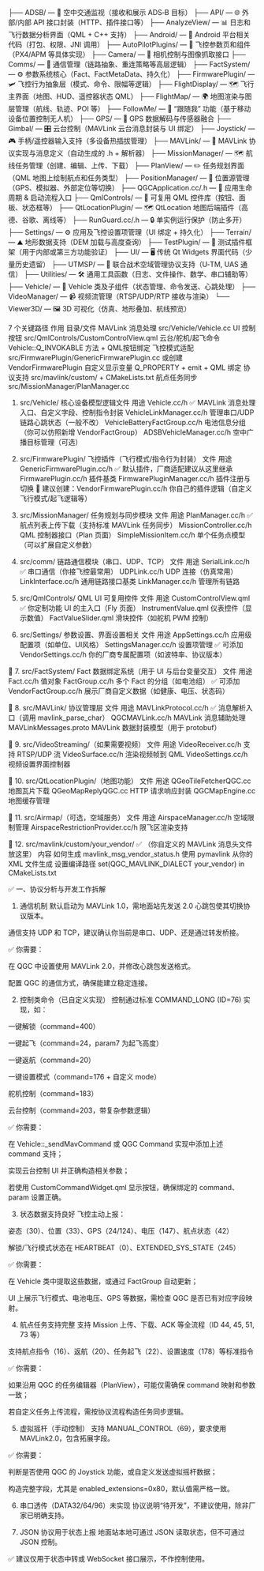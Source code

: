 ├── ADSB/                      — 📡   空中交通监视（接收和展示 ADS‑B 目标）
├── API/                       — 🌐   外部/内部 API 接口封装（HTTP、插件接口等）
├── AnalyzeView/               — 📊   日志和飞行数据分析界面（QML + C++ 支持）
├── Android/                   — 🤖   Android 平台相关代码（打包、权限、JNI 调用）
├── AutoPilotPlugins/          — 🚁   飞控参数页和组件（PX4/APM 等具体实现）
├── Camera/                    — 🎥   相机控制与图像抓取接口
├── Comms/                     — 🔗   通信管理（链路抽象、重连策略等高层逻辑）
├── FactSystem/                — ⚙️ 参数系统核心（Fact、FactMetaData、持久化）
├── FirmwarePlugin/            — 🛩️ 飞控行为抽象层（模式、命令、限幅等逻辑）
├── FlightDisplay/             — 🗺️ 飞行主界面（地图、HUD、遥控器状态 QML）
├── FlightMap/                 — 🌍   地图渲染与图层管理（航线、轨迹、POI 等）
├── FollowMe/                  — 🏃  “跟随我” 功能（基于移动设备位置控制无人机）
├── GPS/                       — 📍   GPS 数据解码与传感器融合
├── Gimbal/                    — 🎛️ 云台控制（MAVLink 云台消息封装与 UI 绑定）
├── Joystick/                  — 🎮   手柄/遥控器输入支持（多设备热插拔管理）
├── MAVLink/                   — 💬   MAVLink 协议实现与消息定义（自动生成的 .h + 解析器）
├── MissionManager/            — 🗺️ 航线任务管理（创建、编辑、上传、下载）
├── PlanView/                  — ✏️ 任务规划界面（QML 地图上绘制航点和任务类型）
├── PositionManager/           — 📌   位置源管理（GPS、模拟器、外部定位等切换）
├── QGCApplication.cc/.h       — 🚀   应用生命周期 & 启动流程入口
├── QmlControls/               — 🔧   可复用 QML 控件库（按钮、面板、状态框等）
├── QtLocationPlugin/          — 🗺️ QtLocation 地图后端插件（高德、谷歌、离线等）
├── RunGuard.cc/.h             — 🔒   单实例运行保护（防止多开）
├── Settings/                  — ⚙️ 应用及飞控设置项管理（UI 绑定 + 持久化）
├── Terrain/                   — ⛰️ 地形数据支持（DEM 加载与高度查询）
├── TestPlugin/                — 🧪   测试插件框架（用于内部或第三方功能验证）
├── UI/                        — 🖥️ 传统 Qt Widgets 界面代码（少量历史遗留）
├── UTMSP/                     — 📡   联合战术空域管理协议支持（U‑TM, UAS 通信）
├── Utilities/                 — 🛠️ 通用工具函数（日志、文件操作、数学、串口辅助等）
├── Vehicle/                   — 🚁   Vehicle 类及子组件（状态管理、命令发送、心跳处理）
├── VideoManager/              — 📹   视频流管理（RTSP/UDP/RTP 接收与渲染）
└── Viewer3D/                  — 🖼️ 3D 可视化（仿真、地形叠加、航线预览）


7 个关键路径
作用	目录/文件
MAVLink 消息处理	src/Vehicle/Vehicle.cc
UI 控制按钮	src/QmlControls/CustomControlView.qml
云台/舵机/起飞命令	Vehicle::Q_INVOKABLE 方法 + QML按钮绑定
飞控模式适配	src/FirmwarePlugin/GenericFirmwarePlugin.cc 或创建 VendorFirmwarePlugin
自定义显示变量	Q_PROPERTY + emit + QML 绑定
协议支持	src/mavlink/custom/ + CMakeLists.txt
航点任务同步	src/MissionManager/PlanManager.cc


1. src/Vehicle/
核心设备模型逻辑文件	用途
Vehicle.cc/h	✅ MAVLink 消息处理入口、自定义字段、控制指令封装
VehicleLinkManager.cc/h	管理串口/UDP 链路心跳状态（一般不改）
VehicleBatteryFactGroup.cc/h	电池信息分组（你可以仿照新增 VendorFactGroup）
ADSBVehicleManager.cc/h	空中广播目标管理（可选）


2. src/FirmwarePlugin/
飞控插件（飞行模式/指令行为封装）
文件	用途
GenericFirmwarePlugin.cc/h	✅ 默认插件，厂商适配建议从这里继承
FirmwarePlugin.cc/h	插件基类
FirmwarePluginManager.cc/h	插件注册与切换
🔧 建议创建：VendorFirmwarePlugin.cc/h	你自己的插件逻辑（自定义飞行模式/起飞逻辑等）


3. src/MissionManager/
任务规划与同步模块
文件	用途
PlanManager.cc/h	✅ 航点列表上传下载（支持标准 MAVLink 任务同步）
MissionController.cc/h	QML 控制器接口（Plan 页面）
SimpleMissionItem.cc/h	单个任务点模型（可以扩展自定义参数）


4. src/comm/
链路通信模块（串口、UDP、TCP）
文件	用途
SerialLink.cc/h	✅ 串口通信（你接飞控最常用）
UDPLink.cc/h	UDP 连接（仿真常用）
LinkInterface.cc/h	通用链路接口基类
LinkManager.cc/h	管理所有链路


5. src/QmlControls/
QML UI 可复用控件
文件	用途
CustomControlView.qml	✅ 你定制功能 UI 的主入口（Fly 页面）
InstrumentValue.qml	仪表控件（显示数值）
FactValueSlider.qml	滑块控件（如舵机 PWM 控制）

6. src/Settings/ 
参数设置、界面设置相关
文件	用途
AppSettings.cc/h	应用级配置项（如单位、UI风格）
SettingsManager.cc/h	设置项管理
✅ 可添加 VendorSettings.cc/h	你的厂商专属配置项（如波特率、协议版本）


📁 7. src/FactSystem/
Fact 数据绑定系统（用于 UI 与后台变量交互）
文件	用途
Fact.cc/h	值对象
FactGroup.cc/h	多个 Fact 的分组（如电池组）
✅ 可添加 VendorFactGroup.cc/h	展示厂商自定义数据（如健康、电压、状态码）


📁 8. src/MAVLink/
协议管理层
文件	用途
MAVLinkProtocol.cc/h	✅ 消息解析入口（调用 mavlink_parse_char）
QGCMAVLink.cc/h	MAVLink 消息辅助处理
MAVLinkMessages.proto	MAVLink 数据封装模型（用于 protobuf）

📁 9. src/VideoStreaming/（如果需要视频）
文件	用途
VideoReceiver.cc/h	支持 RTSP/UDP 流
VideoSurface.cc/h	渲染视频帧到 QML
VideoSettings.cc/h	视频设置界面控制器

📁 10. src/QtLocationPlugin/（地图功能）
文件	用途
QGeoTileFetcherQGC.cc	地图瓦片下载
QGeoMapReplyQGC.cc	HTTP 请求响应封装
QGCMapEngine.cc	地图缓存管理

📁 11. src/Airmap/（可选，空域服务）
文件	用途
AirspaceManager.cc/h	空域限制管理
AirspaceRestrictionProvider.cc/h	限飞区渲染支持

📁 12. src/mavlink/custom/your_vendor/ ✅ （你自定义的 MAVLink 消息头文件放这里）
内容	如何生成
mavlink_msg_vendor_status.h	使用 pymavlink 从你的 XML 文件生成
设置编译路径	set(QGC_MAVLINK_DIALECT your_vendor) in CMakeLists.txt

✅ 一、协议分析与开发工作拆解
1. 通信机制
   默认启动为 MAVLink 1.0，需地面站先发送 2.0 心跳包使其切换协议版本。

通信支持 UDP 和 TCP，建议确认你当前是串口、UDP、还是通过转发桥接。

✅ 你需要：

在 QGC 中设置使用 MAVLink 2.0，并修改心跳包发送格式。

配置 QGC 的通信方式，确保能建立稳定连接。

2. 控制类命令（已自定义实现）
   控制通过标准 COMMAND_LONG (ID=76) 实现，如：

一键解锁（command=400）

一键起飞（command=24，param7 为起飞高度）

一键返航（command=20）

一键设置模式（command=176 + 自定义 mode）

舵机控制（command=183）

云台控制（command=203，带复杂参数逻辑）

✅ 你需要：

在 Vehicle::_sendMavCommand 或 QGC Command 实现中添加上述 command 支持；

实现云台控制 UI 并正确构造相关参数；

若使用 CustomCommandWidget.qml 显示按钮，确保绑定的 command、param 设置正确。

3. 状态数据支持良好
   飞控主动上报：

姿态（30）、位置（33）、GPS（24/124）、电压（147）、航点状态（42）

解锁/飞行模式状态在 HEARTBEAT（0）、EXTENDED_SYS_STATE（245）

✅ 你需要：

在 Vehicle 类中提取这些数据，或通过 FactGroup 自动更新；

UI 上展示飞行模式、电池电压、GPS 等数据，需检查 QGC 是否已有对应字段映射。

4. 航点任务支持完整
   支持 Mission 上传、下载、ACK 等全流程（ID 44, 45, 51, 73 等）

支持航点指令（16）、返航（20）、任务起飞（22）、设置速度（178）等标准指令

✅ 你需要：

如果沿用 QGC 的任务编辑器（PlanView），可能仅需确保 command 映射和参数一致；

若自定义任务上传流程，需按协议流程构造任务同步逻辑。

5. 虚拟摇杆（手动控制）
   支持 MANUAL_CONTROL（69），要求使用 MAVLink2.0，包含拓展字段。

✅ 你需要：

判断是否使用 QGC 的 Joystick 功能，或自定义发送虚拟摇杆数据；

构造完整字段，尤其是 enabled_extensions=0x80，默认值需严格一致。

6. 串口透传（DATA32/64/96）未实现
   协议说明“待开发”，不建议使用，除非厂家已明确支持。

7. JSON 协议用于状态上报
   地面站本地可通过 JSON 读取状态，但不可通过 JSON 控制。

✅ 建议仅用于状态中转或 WebSocket 接口展示，不作控制使用。